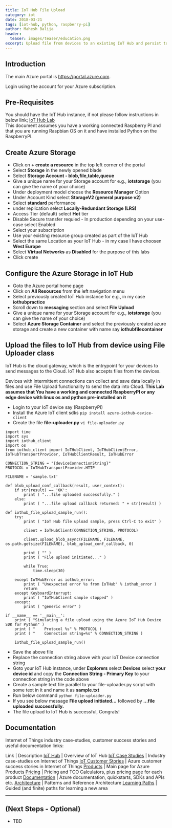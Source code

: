 ```yaml
---
title: IoT Hub File Upload
category: iot
date: 2018-03-21
tags: [iot-hub, python, raspberry-pi]
author: Mahesh Balija
header:
  teaser: images/teaser/education.png
excerpt: Upload file from devices to an existing IoT Hub and persist to Azure Storage.
---
```

## Introduction

The main Azure portal is <a href="https://portal.azure.com" target="portal">https://portal.azure.com</a>.

Login using the account for your Azure subscription.

## Pre-Requisites
You should have the IoT Hub instance, if not please follow instructions in below link;
<a href="https://azurecitadel.github.io/labs/iothub/" target="IoT Hub Lab">IoT Hub Lab</a>  
This document assumes you have a working connected Raspberry PI and that you are running Raspbian OS on it and have installed Python on the RaspberryPI.

## Create Azure Storage

- Click on **+ create a resource** in the top left corner of the portal
- Select **Storage** in the newly opened blade
- Select **Storage Account - blob,file,table,queue**
- Give a unique name for your Storage account for e.g., **iotstorage** (you can give the name of your choice)
- Under deployment model choose the **Resource Manager** Option
- Under Account Kind select **StorageV2 (general purpose v2)**
- Select **standard** performance
- under replication select **Locally-Redundant Storage (LRS)**
- Access Tier (default) select **Hot** tier
- Disable Secure transfer requied - In production depending on your use-case select Enabled
- Select your subscription
- Use your existing resource group created as part of the IoT Hub
- Select the same Location as your IoT Hub - in my case I have choosen **West Europe**
- Select **Virtual Networks** as **Disabled** for the purpose of this labs
- Click create

## Configure the Azure Storage in IoT Hub
- Goto the Azure portal home page
- Click on **All Resources** from the left navigation menu
- Select previously created IoT Hub instance for e.g., in my case **iothubpractice** 
- Scroll down to **messaging** section and select **File Upload**
- Give a unique name for your Storage account for e.g., **iotstorage** (you can give the name of your choice)
- Select **Azure Storage Container** and select the previously created azure storage and create a new container with name say **iothubfilecontainer**

## Upload the files to IoT Hub from device using File Uploader class

IoT Hub is the cloud gateway, which is the entrypoint for your devices to send messages to the Cloud. 
IoT Hub also accepts files from the devices.

Devices with intermittent connections can collect and save data locally in files and use File Upload functionality to send the data into Cloud. 
**This Lab assumes that You have a working and connected RaspberryPI or any edge device with linux os and python pre-installed on it**

- Login to your IoT device say (RaspberryPI) 
- Install the Azure IoT client sdks 
 `pip install azure-iothub-device-client`
- Create the file **file-uploader.py**
 `vi file-uploader.py`

```
import time
import sys
import iothub_client
import os
from iothub_client import IoTHubClient, IoTHubClientError, IoTHubTransportProvider, IoTHubClientResult, IoTHubError

CONNECTION_STRING = "{deviceConnectionString}"
PROTOCOL = IoTHubTransportProvider.HTTP

FILENAME = 'sample.txt'

def blob_upload_conf_callback(result, user_context):
    if str(result) == 'OK':
        print ( "...file uploaded successfully." )
    else:
        print ( "...file upload callback returned: " + str(result) )

def iothub_file_upload_sample_run():
    try:
        print ( "IoT Hub file upload sample, press Ctrl-C to exit" )

        client = IoTHubClient(CONNECTION_STRING, PROTOCOL)

        client.upload_blob_async(FILENAME, FILENAME, os.path.getsize(FILENAME), blob_upload_conf_callback, 0)

        print ( "" )
        print ( "File upload initiated..." )

        while True:
            time.sleep(30)

    except IoTHubError as iothub_error:
        print ( "Unexpected error %s from IoTHub" % iothub_error )
        return
    except KeyboardInterrupt:
        print ( "IoTHubClient sample stopped" )
    except:
        print ( "generic error" )

if __name__ == '__main__':
    print ( "Simulating a file upload using the Azure IoT Hub Device SDK for Python" )
    print ( "    Protocol %s" % PROTOCOL )
    print ( "    Connection string=%s" % CONNECTION_STRING )

    iothub_file_upload_sample_run()
```
- Save the above file
- Replace the connection string above with your IoT Device connection string
- Goto your IoT Hub instance, under **Explorers** select **Devices** select **your device id** and copy the **Connection String - Primary Key** to your connection string in the code above 
- Create a sample text file parallel to your file-uploader.py script with some text in it and name it as **sample.txt**
- Run below command
`python file-uploader.py`
- If you see below message
**File upload initiated...** followed by **...file uploaded successfully.** 
- The file upload to IoT Hub is successful, Congrats! 

## Documentation

Internet of Things industry case-studies, customer success stories and useful documentation links:

Link | Description
<a href="https://docs.microsoft.com/en-us/azure/iot-hub/" target="azuredocs">IoT Hub</a> | Overview of IoT Hub 
<a href="https://azure.microsoft.com/en-gb/case-studies/?term=Internet+of+Things" target="microsoft_case-studies">IoT Case Studies</a> | Industry case-studies on Internet of Things
<a href="http://customers.microsoft.com/en-us/search?sq=Internet%20of%20Things&ff=&p=0&so=story_publish_date%20desc" target="microsoft_customer_stories">IoT Customer Stories</a> | Azure customer success stories in Internet of Things 
<a href="https://azure.microsoft.com/en-us/services" target="azuredocs">Products</a> | Main page for Azure Products
<a href="https://azure.microsoft.com/en-us/pricing" target="azuredocs">Pricing</a> | Pricing and TCO Calculators, plus pricing page for each product
<a href="https://docs.microsoft.com/en-us/azure" target="azuredocs">Documentation</a> | Azure documentation, quickstarts, SDKs and APIs etc.
<a href="https://docs.microsoft.com/en-us/azure/index#pivot=architecture" target="azuredocs">Architecture</a> | Patterns and Reference Architecture 
<a href="https://azure.microsoft.com/en-us/documentation/learning-paths" target="azuredocs">Learning Paths</a> | Guided (and finite) paths for learning a new area  

------------------------------------------------------------------

## (Next Steps - Optional) 

- TBD
